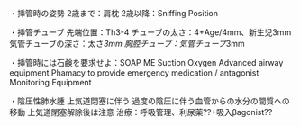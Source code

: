 ・挿管時の姿勢
2歳まで：肩枕
2歳以降：Sniffing Position

・挿管チューブ
先端位置：Th3-4
チューブの太さ：4+Age/4mm、新生児3mm
気管チューブの深さ：太さ*3mm
胸腔チューブ：気管チューブ*3mm

・挿管時には石鹸を要求せよ：SOAP ME
Suction
Oxygen
Advanced airway equipment
Phamacy to provide emergency medication / antagonist
Monitoring
Equipment

・陰圧性肺水腫
上気道閉塞に伴う
過度の陰圧に伴う血管からの水分の間質への移動
上気道閉塞解除後は注意
治療：呼吸管理、利尿薬??+吸入βagonist??
